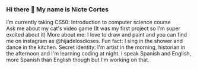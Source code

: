 
### Hi there 👋 My name is Nicte Cortes 
I’m currently taking CS50: Introduction to computer science course\
Ask me about my cat's video game (It was my first project so I'm super excited about it)
More about me: I love to draw and paint and you can find me on instagram as @hijadelosdioses.
Fun fact: I sing in the shower and dance in the kitchen.
Secret identity: I'm artist in the morning, historian in the afternoon and I'm learning coding at night.
I speak Spanish and English, more Spanish than English though but I'm working on that. 




